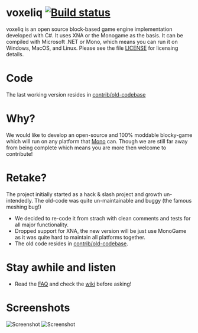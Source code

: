 # voxeliq [![Build status](https://ci.appveyor.com/api/projects/status/06sdyq1kf99oapol)](https://ci.appveyor.com/project/voxeliq)

voxeliq is an open source block-based game engine implementation developed with C#. It uses XNA or the Monogame as the basis.
It can be compiled with Microsoft .NET or Mono, which means you can run it on Windows, MacOS, and Linux. 
Please see the file [LICENSE](https://github.com/bonesoul/voxeliq/blob/master/LICENSE) for licensing details.

# Code
The last working version resides in [contrib/old-codebase](https://github.com/bonesoul/voxeliq/tree/develop/contrib/old-codebase)

# Why?
We would like to develop an open-source and 100% moddable blocky-game which will run on any platform that [Mono](http://www.mono-project.com/Main_Page) can. Though we are still far away from being complete which means you are more then welcome to contribute!

# Retake?
The project initially started as a hack & slash project and growth un-intendedly. The old-code was quite un-maintainable and buggy (the famous meshing bug!)
* We decided to re-code it from strach with clean comments and tests for all major functionality.
* Dropped support for XNA, the new version will be just use MonoGame as it was quite hard to maintain all platforms together.
* The old code resides in [contrib/old-codebase](https://github.com/bonesoul/voxeliq/tree/develop/contrib/old-codebase).

# Stay awhile and listen
- Read the [FAQ](https://github.com/raistlinthewiz/bonesoul/wiki/FAQ) and check the [wiki](https://github.com/raistlinthewiz/voxeliq/wiki) before asking!

# Screenshots
![Screenshot](http://media.indiedb.com/images/engines/1/1/399/VoxeliqClient_2012-03-16_14-13-05-46.jpg)
![Screenshot](http://media.indiedb.com/images/engines/1/1/399/VoxeliqClient_2012-03-16_14-15-27-29.jpg)
